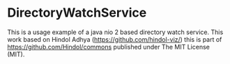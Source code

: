 # DirectoryWatchService

This is a usage example of a java nio 2 based directory watch service. This work based on Hindol Adhya
(https://github.com/hindol-viz/) this is part of  https://github.com/Hindol/commons published under
The MIT License (MIT).
